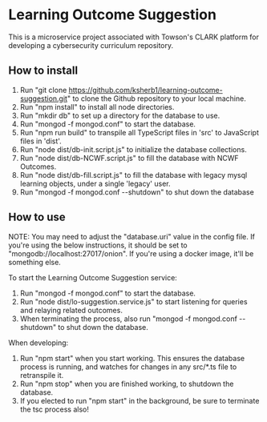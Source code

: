 # Learning Outcome Suggestion

This is a microservice project associated with Towson's CLARK platform for developing a cybersecurity curriculum repository.

## How to install

1) Run "git clone https://github.com/ksherb1/learning-outcome-suggestion.git" to clone the Github repository to your local machine.
2) Run "npm install" to install all node directories.
3) Run "mkdir db" to set up a directory for the database to use.
4) Run "mongod -f mongod.conf" to start the database.
5) Run "npm run build" to transpile all TypeScript files in 'src' to JavaScript files in 'dist'.
5) Run "node dist/db-init.script.js" to initialize the database collections.
6) Run "node dist/db-NCWF.script.js" to fill the database with NCWF Outcomes.
7) Run "node dist/db-fill.script.js" to fill the database with legacy mysql learning objects, under a single 'legacy' user.
8) Run "mongod -f mongod.conf --shutdown" to shut down the database

## How to use

NOTE: You may need to adjust the "database.uri" value in the config file. If you're using the below instructions, it should be set to "mongodb://localhost:27017/onion". If you're using a docker image, it'll be something else.

To start the Learning Outcome Suggestion service:
1) Run "mongod -f mongod.conf" to start the database.
2) Run "node dist/lo-suggestion.service.js" to start listening for queries and relaying related outcomes.
3) When terminating the process, also run "mongod -f mongod.conf --shutdown" to shut down the database.

When developing:
1) Run "npm start" when you start working. This ensures the database process is running, and watches for changes in any src/*.ts file to retranspile it.
2) Run "npm stop" when you are finished working, to shutdown the database.
3) If you elected to run "npm start" in the background, be sure to terminate the tsc process also!

